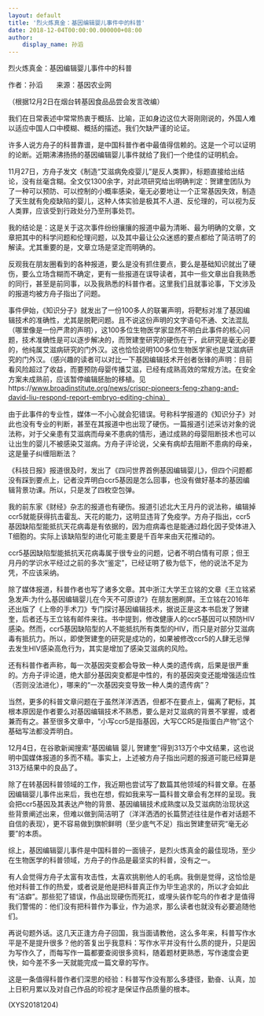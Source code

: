 ```yaml
---
layout: default
title: '烈火炼真金：基因编辑婴儿事件中的科普'
date: 2018-12-04T00:00:00.000000+08:00
author:
    display_name: 孙滔
---
```


烈火炼真金：基因编辑婴儿事件中的科普

作者：孙滔　　来源：基因农业网

（根据12月2日在烟台转基因食品品尝会发言改编）

我们在日常表述中常常热衷于概括、比喻，正如身边这位大哥刚刚说的，外国人难以适应中国人口中模糊、概括的描述。我们欠缺严谨的论证。

许多人说方舟子的科普靠谱，是中国科普作者中最值得信赖的。这是一个可以证明的论断。近期沸沸扬扬的基因编辑婴儿事件就给了我们一个绝佳的证明机会。

11月27日，方舟子发文《制造“艾滋病免疫婴儿”是反人类罪》，标题直接给出结论，没有丝毫含糊。全文仅1300余字，对此项研究给出明确判定：贺建奎团队为了一种可以预防、可以控制的小概率感染，毫无必要地让一个正常基因失效，制造了天生就有免疫缺陷的婴儿，这种人体实验是极其不人道、反伦理的，可以视为反人类罪，应该受到行政处分乃至刑事处罚。

我的结论是：这是关于这次事件纷纷攘攘的报道中最为清晰、最为明确的文章，文章把其中的科学问题和伦理问题，以及其中最让公众迷惑的要点都给了简洁明了的解读。尤其重要的是，文章立场是坚定而明确的。

反观我在朋友圈看到的各种报道，要么是没有抓住要点，要么是基础知识就出了硬伤，要么立场含糊而不确定，更有一些报道在误导读者，其中一些文章出自我熟悉的同行，甚至是前同事，以及我熟悉的科普作者。这里我们且就事论事，下文涉及的报道均被方舟子指出了问题。

事件伊始，《知识分子》就发出了一份100多人的联署声明，将靶标对准了基因编辑技术的准确性，尤其是脱靶问题。且不说这份声明的文字语句不通、文法混乱（哪里像是一份严肃的声明），这100多位生物医学家显然不明白此事件的核心问题，技术准确性是可以逐步解决的，而贺建奎研究的硬伤在于，此研究是毫无必要的，他纯属艾滋病研究的门外汉。这也恰恰说明100多位生物医学家也是艾滋病研究的门外汉。（感兴趣的读者可以对比一下基因编辑技术开创者张锋的声明：目前看风险超过了收益，而要预防母婴传播艾滋，已经有成熟高效的常规方法。在安全方案未成熟前，应该暂停编辑胚胎的移植。见https://www.broadinstitute.org/news/crispr-pioneers-feng-zhang-and-david-liu-respond-report-embryo-editing-china）

由于此事件的专业性，媒体一不小心就会犯错误。号称科学报道的《知识分子》对此也没有专业的判断，甚至在其报道中也出现了硬伤。一篇报道引述采访对象的说法称，对于父亲患有艾滋病而母亲不患病的情形，通过成熟的母婴阻断技术也可以让出生的婴儿不被感染艾滋病。方舟子评论说，父亲有病却去阻断不患病的母亲，这是量子纠缠阻断法？

《科技日报》报道很及时，发出了《四问世界首例基因编辑婴儿》，但四个问题都没有踩到要点上，记者没弄明白ccr5基因是怎么回事，也没有做好基本的基因编辑背景功课。所以，只是发了四枚空包弹。

我的前东家《财经》杂志的报道也有硬伤。报道引述北大王月丹的说法称，编辑掉ccr5就能获得抗击霍乱、天花的能力，这明显违背了免疫学。方舟子指出，ccr5基因缺陷型能抵抗天花病毒是有依据的，因为痘病毒也是能通过趋化因子受体进入T细胞的。实际上该缺陷型的进化可能主要是千百年来由天花推动的。

ccr5基因缺陷型能抵抗天花病毒属于很专业的问题，记者不明白情有可原；但王月丹的学识水平经过之前的多次“鉴定”，已经证明了极为低下，他的说法不足为凭，不应该采纳。

除了媒体报道，科普作者也写了诸多文章。其中浙江大学王立铭的文章《王立铭紧急发声:为什么基因编辑婴儿在今天不可原谅?》在朋友圈刷屏。王立铭在2016年还出版了《上帝的手术刀》专门探讨基因编辑技术，据说正是这本书启发了贺建奎，后者还与王立铭有邮件来往。书中提到，修改健康人的ccr5基因可以预防HIV感染。然而，ccr5基因缺陷型的人不能抵抗所有类型的HIV，而只是对部分艾滋病毒有抵抗力。所以，即使贺建奎的研究是成功的，如果被修改ccr5的人肆无忌惮去发生HIV感染高危行为，其实是增加了感染艾滋病的风险。

还有科普作者声称，每一次基因突变都会导致一种人类的遗传病，后果是很严重的。方舟子评论道，绝大部分基因突变都是中性的，有的基因突变还能增强适应性（否则没法进化），哪来的“一次基因突变导致一种人类的遗传病”？

当然，更多的科普文章问题在于虽然洋洋洒洒，但都不在要点上，偏离了靶标，其根本原因是作者要么对基因编辑技术不熟悉，要么是对艾滋病的背景不掌握，或者兼而有之。甚至很多文章中，“小写ccr5是指基因，大写CCR5是指蛋白产物”这个基础写法都没弄明白。

12月4日，在谷歌新闻搜索“基因编辑 婴儿 贺建奎”得到313万个中文结果，这也说明中国媒体报道的多而不精。事实上，上述被方舟子指出问题的报道可能已经算是313万结果中的良品了。

除了在转基因科普领域的工作，我近期也尝试写了数篇其他领域的科普文章。在基因编辑婴儿事件出来后，我也在想，假如我来写一篇科普文章会有怎样的呈现。我会把ccr5基因及其表达产物的背景、基因编辑技术成熟度以及艾滋病防治现状这些背景阐述出来，但难以做到简洁明了（洋洋洒洒的长篇赘述往往是作者对话题不自信的表现），更不容易做到旗帜鲜明（至少底气不足）指出贺建奎研究“毫无必要”的本质。

综上，基因编辑婴儿事件是中国科普的一面镜子，是烈火炼真金的最佳现场，至少在生物医学的科普领域，方舟子的作品是最坚实的科普，没有之一。

有人会觉得方舟子太富有攻击性，太喜欢挑剔他人的毛病。我倒是觉得，这恰恰是他对科普工作的热爱，或者说是他是把科普真正作为毕生追求的，所以才会如此有“洁癖”。那些犯了错误，作品出现硬伤而死扛，或埋头装作鸵鸟的作者才是值得我们警惕的：他们没有把科普作为事业，作为追求，那么读者也就没有必要追随他们。

再说句题外话。这几天正逢方舟子回国，我当面请教他，这么多年来，科普写作水平是不是提升很多？他的答复出乎我意料：写作水平并没有什么质的提升，只是因为写作久了，而每写作一篇都要查阅很多资料，随着题材更熟悉，写作速度会更快，如今差不多一天就能完成一篇文章的写作。

这是一条值得科普作者们深思的经验：科普写作没有那么多捷径，勤奋、认真，加上日积月累以及对自己作品的珍视才是保证作品质量的根本。

(XYS20181204)

